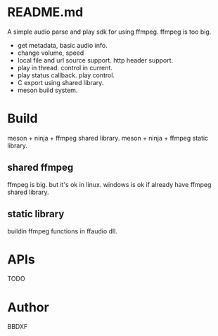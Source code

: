 # README.md
A simple audio parse and play sdk for using ffmpeg. ffmpeg is too big.

- get metadata, basic audio info.
- change volume, speed
- local file and url source support. http header support.
- play in thread. control in current.
- play status callback. play control.
- C export using shared library.
- meson build system.

# Build
meson + ninja + ffmpeg shared library.
meson + ninja + ffmpeg static library. 

## shared ffmpeg
ffmpeg is big. but it's ok in linux. windows is ok if already have ffmpeg shared library.

## static library
buildin ffmpeg functions in ffaudio dll.

# APIs
TODO


# Author
BBDXF
